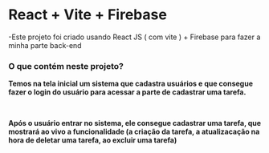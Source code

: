 # React + Vite + Firebase

-Este projeto foi criado usando React JS ( com vite ) + Firebase para fazer a minha parte back-end

<div style="font-weight: bold;"> 
<h3>O que contém neste projeto?</h3>
  
  <p>Temos na tela inicial um sistema que cadastra usuários e que consegue fazer o login do usuário para acessar a parte de cadastrar uma tarefa.</p> <br/>
  <p>Após o usuário entrar no sistema, ele consegue cadastrar uma tarefa, que mostrará ao vivo a funcionalidade (a criação da tarefa, a atualizacação na hora de deletar uma tarefa, ao excluir uma tarefa)</p>
</div>

